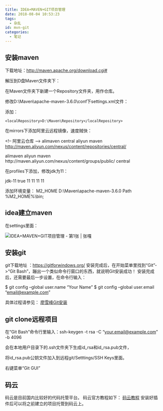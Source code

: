 ```yaml
---
title: IDEA+MAVEN+GIT项目管理
date: 2018-08-04 10:53:23
tags:
  - 杂乱
id: mvn-git
categories:
  - 笔记
---
```


## 安装maven

下载地址：http://maven.apache.org/download.cgi#

解压到D盘Maven文件夹下：

在Maven文件夹下新建一个Repository文件夹，用作仓库。

修改D:\Maven\apache-maven-3.6.0\conf下settings.xml文件：

添加：

```
<localRepository>D:\Maven\Repository</localRepository>
```

<!--more-->

在mirrors下添加阿里云远程镜像，速度贼快：

<!– 阿里云仓库 –>
<mirror>
<id>alimaven</id>
<mirrorOf>central</mirrorOf>
<name>aliyun maven</name>
<url>http://maven.aliyun.com/nexus/content/repositories/central/</url>
</mirror>

<mirror>
<id>alimaven</id>
<name>aliyun maven</name>
<url>http://maven.aliyun.com/nexus/content/groups/public/</url>
<mirrorOf>central</mirrorOf>
</mirror>

在profiles下添加，修改jdk为11：

<profile>
<id>jdk-11</id>
<activation>
<activeByDefault>true</activeByDefault>
<jdk>11</jdk>
</activation>
<properties>
<maven.compiler.source>11</maven.compiler.source>
<maven.compiler.target>11</maven.compiler.target>
<maven.compiler.compilerVersion>11</maven.compiler.compilerVersion>
</properties>
</profile>

添加环境变量：
M2_HOME
D:\Maven\apache-maven-3.6.0
Path
%M2_HOME%\bin;

## idea建立maven

在settings里面：

![IDEA+MAVEN+GIT项目管理 - 第1张  | 张嘎](https://img-blog.csdn.net/20170818231853882?watermark/2/text/aHR0cDovL2Jsb2cuY3Nkbi5uZXQveHV5YW9xaWFveWFvZ2U=/font/5a6L5L2T/fontsize/400/fill/I0JBQkFCMA==/dissolve/70/gravity/SouthEast)

## 安装git

git下载地址 ：https://gitforwindows.org/
安装完成后，在开始菜单里找到“Git”->“Git Bash”，蹦出一个类似命令行窗口的东西，就说明Git安装成功！
安装完成后，还需要最后一步设置，在命令行输入：

$ git config –global user.name “Your Name”
$ git config –global user.email “email@example.com”

具体过程请参见：
[廖雪峰Git安装](https://www.liaoxuefeng.com/wiki/0013739516305929606dd18361248578c67b8067c8c017b000/00137396287703354d8c6c01c904c7d9ff056ae23da865a000)

## git clone远程项目

在“Git Bash”命令行里输入：ssh-keygen -t rsa -C “your.email@example.com” -b 4096

会在本地用户目录下的.ssh文件夹下生成id_rsa和id_rsa.pub文件，

将id_rsa.pub公钥文件加入到远程git/Setttings/SSH Keys里面。

右键菜单“Git GUI”

## 码云

码云是目前国内比较好的代码托管平台。
码云官方教程如下：
[码云教程](http://git.mydoc.io/?t=153739)
安装好插件后可以将之前建立的项目托管到码云上。

